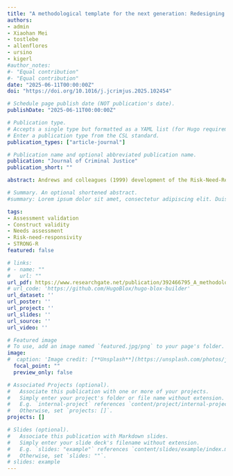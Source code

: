 ```yaml
---
title: "A methodological template for the next generation: Redesigning the STRONG-R needs assessment"
authors:
- admin
- Xiaohan Mei
- tostlebe
- allenflores
- ursino
- kigerl
#author_notes:
#- "Equal contribution"
#- "Equal contribution"
date: "2025-06-11T00:00:00Z"
doi: "https://doi.org/10.1016/j.jcrimjus.2025.102454"

# Schedule page publish date (NOT publication's date).
publishDate: "2025-06-11T00:00:00Z"

# Publication type.
# Accepts a single type but formatted as a YAML list (for Hugo requirements).
# Enter a publication type from the CSL standard.
publication_types: ["article-journal"]

# Publication name and optional abbreviated publication name.
publication: "Journal of Criminal Justice"
publication_short: ""

abstract: Andrews and colleagues (1999) development of the Risk-Need-Responsivity model was a watershed moment for the field. As a result, Risk-Needs Assessments (RNAs) were shaped to identify needs domains, in which sub-scale scores are used to guide program-matching. Yet, despite ubiquitous use, needs assessments are an afterthought in RNA development, failing to demonstrate evidence and support for widespread application. Using 111,731 reentrants assessed via the Static Risk Offender Needs Guide–Revised (STRONG-R), we redesigned the needs assessment and establish construct validity via exploratory, confirmatory, multi-group confirmatory factor analysis, correlation, receiver operating characteristics, and regression techniques. Five multi-dimensional dynamic domains and a Global Needs Factor are established, demonstrating gender and race/ethnicity measurement invariance, moderate recidivism prediction accuracy, and relative gender and race/ethnicity parity. In addition to strong findings, we provide step-by-step instructions for the (re)development and validation of correctional needs assessments. Policy implications discus the importance of evaluating and updating current RNAs.

# Summary. An optional shortened abstract.
#summary: Lorem ipsum dolor sit amet, consectetur adipiscing elit. Duis posuere tellus ac convallis placerat. Proin tincidunt magna sed ex sollicitudin condimentum.

tags:
- Assessment validation
- Construct validity
- Needs assessment
- Risk-need-responsivity
- STRONG-R
featured: false

# links:
# - name: ""
#   url: ""
url_pdf: https://www.researchgate.net/publication/392466795_A_methodological_template_for_the_next_generation_Redesigning_the_STRONG-R_needs_assessment
# url_code: 'https://github.com/HugoBlox/hugo-blox-builder'
url_dataset: ''
url_poster: ''
url_project: ''
url_slides: ''
url_source: ''
url_video: ''

# Featured image
# To use, add an image named `featured.jpg/png` to your page's folder. 
image:
#  caption: 'Image credit: [**Unsplash**](https://unsplash.com/photos/jdD8gXaTZsc)'
  focal_point: ""
  preview_only: false

# Associated Projects (optional).
#   Associate this publication with one or more of your projects.
#   Simply enter your project's folder or file name without extension.
#   E.g. `internal-project` references `content/project/internal-project/index.md`.
#   Otherwise, set `projects: []`.
projects: []

# Slides (optional).
#   Associate this publication with Markdown slides.
#   Simply enter your slide deck's filename without extension.
#   E.g. `slides: "example"` references `content/slides/example/index.md`.
#   Otherwise, set `slides: ""`.
# slides: example
---
```

